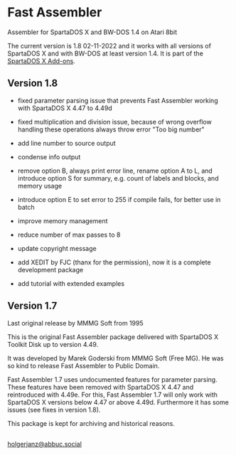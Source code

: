 # Fast Assembler

Assembler for SpartaDOS X and BW-DOS 1.4 on Atari 8bit

The current version is 1.8 02-11-2022 and it works with all versions of SpartaDOS X and with BW-DOS at least version 1.4. It is part of the [SpartaDOS X Add-ons](http://sdx.atari8.info/index.php?show=en_addons).

## Version 1.8

- fixed parameter parsing issue that prevents Fast Assembler working with SpartaDOS X 4.47 to 4.49d

- fixed multiplication and division issue, because of wrong overflow handling these operations always throw error "Too big number"

- add line number to source output

- condense info output 

- remove option B, always print error line, rename option A to L, and introduce option S for summary, e.g. count of labels and blocks, and memory usage

- introduce option E to set error to 255 if compile fails, for better use in batch

- improve memory management

- reduce number of max passes to 8

- update copyright message

- add XEDIT by FJC (thanx for the permission), now it is a complete development package

- add tutorial with extended examples

## Version 1.7
Last original release by MMMG Soft from 1995

This is the original Fast Assembler package delivered with SpartaDOS X Toolkit Disk up to version 4.49.

It was developed by Marek Goderski from MMMG Soft (Free MG). He was so kind to release Fast Assembler
to Public Domain.

Fast Assembler 1.7 uses undocumented features for parameter parsing. These features have been removed with SpartaDOS X 4.47 and reintroduced with 4.49e. For this, Fast Assembler 1.7 will only work with SpartaDOS X versions below 4.47 or above 4.49d. Furthermore it has some issues (see fixes in version 1.8).

This package is kept for archiving and historical reasons.

## 
holgerjanz@abbuc.social

